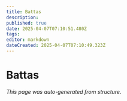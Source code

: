 ```yaml
---
title: Battas
description: 
published: true
date: 2025-04-07T07:10:51.480Z
tags: 
editor: markdown
dateCreated: 2025-04-07T07:10:49.323Z
---
```


# Battas

*This page was auto-generated from structure.*